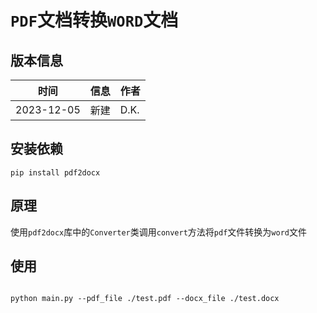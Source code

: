 # `PDF`文档转换`WORD`文档

## 版本信息

| 时间       | 信息 | 作者 |
| ---------- | ---- | ---- |
| 2023-12-05 | 新建 | D.K. |

## 安装依赖

```shell
pip install pdf2docx
```

## 原理

使用`pdf2docx`库中的`Converter`类调用`convert`方法将`pdf`文件转换为`word`文件

## 使用

```shell

python main.py --pdf_file ./test.pdf --docx_file ./test.docx

```
